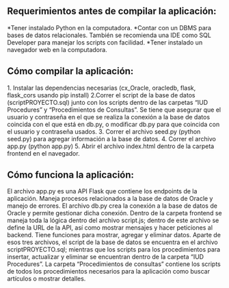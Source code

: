 <b><h2>Requerimientos antes de compilar la aplicación:</h2></b>
    *Tener instalado Python en la computadora.
    *Contar con un DBMS para bases de datos relacionales. También se recomienda una IDE como SQL Developer para manejar los scripts con facilidad.
    *Tener instalado un navegador web en la computadora.
<b><h2>Cómo compilar la aplicación: </h2></b>
    1. Instalar las dependencias necesarias (cx_Oracle, oracledb, flask, flask_cors usando pip install)
    2.Correr el script de la base de datos (scriptPROYECTO.sql) junto con los scripts dentro de las carpetas “IUD Procedures” y “Procedimientos de Consultas”. Se tiene que asegurar que el usuario y contraseña en el que se realiza la conexión a la base de datos coincida con el que está en db.py, o modificar db.py para que coincida con el usuario y contraseña usados.
    3. Correr el archivo seed.py (python seed.py) para agregar información a la base de datos.
    4. Correr el archivo app.py (python app.py)
    5. Abrir el archivo index.html dentro de la carpeta frontend en el navegador.
<b><h2>Cómo funciona la aplicación: </h2></b>
El archivo app.py es una API Flask que contiene los endpoints de la aplicación. Maneja procesos relacionados a la base de datos de Oracle y manejo de errores.
El archivo db.py crea la conexión a la base de datos de Oracle y permite gestionar dicha conexión.
Dentro de la carpeta frontend se maneja toda la lógica dentro del archivo script.js; dentro de este archivo se define la URL de la API, así como mostrar mensajes y hacer peticiones al backend. Tiene funciones para mostrar, agregar y eliminar datos.
Aparte de esos tres archivos, el script de la base de datos se encuentra en el archivo scriptPROYECTO.sql; mientras que los scripts para los procedimientos para insertar, actualizar y eliminar se encuentran dentro de la carpeta “IUD Procedures”. La carpeta “Procedimientos de consultas” contiene los scripts de todos los procedimientos necesarios para la aplicación como buscar artículos o mostrar detalles.
